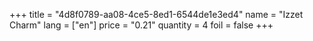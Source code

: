 +++
title = "4d8f0789-aa08-4ce5-8ed1-6544de1e3ed4"
name = "Izzet Charm"
lang = ["en"]
price = "0.21"
quantity = 4
foil = false
+++
